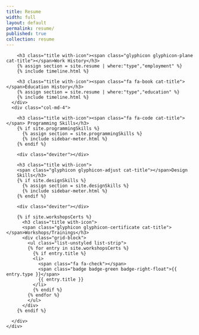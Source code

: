 ```yaml
---
title: Resume
width: full
layout: default
permalink: resume/
published: true
collection: resume
---
```

<style>
@import url("https://maxcdn.bootstrapcdn.com/bootstrap/3.3.6/css/bootstrap.min.css");

</style>
  <div class="container-fluid">
    <div class="row">
      <div class="col-md-8">

        <h3 class="title with-icon"><span class="glyphicon glyphicon-plane cat-title"></span>Work History</h3>
        {% assign section = site.resume | where:"type","employment" %}
        {% include timeline.html %}

        <h3 class="title with-icon"><span class="fa fa-book cat-title"></span>Education History</h3>
        {% assign section = site.resume | where:"type","education" %}
        {% include timeline.html %}
      </div>
      <div class="col-md-4">

        <h3 class="title with-icon"><span class="fa fa-code cat-title"></span> Programming Skills</h3>
        {% if site.programmingSkills %}
          {% assign section = site.programmingSkills %}
          {% include sidebar-meter.html %}
        {% endif %}

        <div class="deviter"></div>

        <h3 class="title with-icon">
        <span class="glyphicon glyphicon-adjust cat-title"></span>Design
        Skills</h3>
        {% if site.designSkills %}
          {% assign section = site.designSkills %}
          {% include sidebar-meter.html %}
        {% endif %}

        <div class="deviter"></div>

        {% if site.workshopsCerts %}
          <h3 class="title with-icon">
          <span class="glyphicon glyphicon-certificate cat-title"></span>Workshops/Trainings</h3>
          <div class="grid-block">
            <ul class="list-unstyled list-strip">
            {% for entry in site.workshopsCerts %}
              {% if entry.title %}
              <li>
                <span class="fa fa-check"></span>
                <span class="badge badge-green badge-right-float">{{ entry.type }}</span>
                {{ entry.title }}
              </li>
              {% endif %}
            {% endfor %}
            </ul>
          </div>
        {% endif %}

      </div>
    </div>
  </div>
